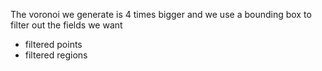 The voronoi we generate is 4 times bigger and we use a bounding box to filter out the fields we want
- filtered points
- filtered regions

